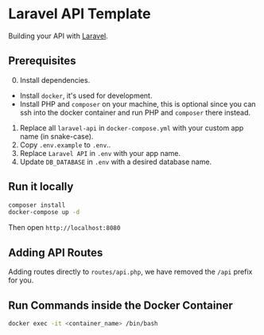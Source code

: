 # Laravel API Template

Building your API with [Laravel](https://laravel.com/).

## Prerequisites

0. Install dependencies.
  - Install `docker`, it's used for development.
  - Install PHP and `composer` on your machine, this is optional since you can ssh into the docker container and run PHP and `composer` there instead.
1. Replace all `laravel-api` in `docker-compose.yml` with your custom app name (in snake-case).
2. Copy `.env.example` to `.env`..
3. Replace `Laravel API` in `.env` with your app name.
4. Update `DB_DATABASE` in `.env` with a desired database name.

## Run it locally

```bash
composer install
docker-compose up -d
```

Then open `http://localhost:8080`

## Adding API Routes

Adding routes directly to `routes/api.php`, we have removed the `/api` prefix for you.

## Run Commands inside the Docker Container

```bash
docker exec -it <container_name> /bin/bash
```
